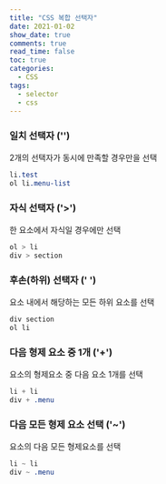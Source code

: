 ```yaml
---
title: "CSS 복합 선택자"
date: 2021-01-02
show_date: true
comments: true
read_time: false
toc: true
categories:
  - CSS
tags:
  - selector
  - css
---
```


### 일치 선택자 ('')

2개의 선택자가 동시에 만족할 경우만을 선택

```css
li.test
ol li.menu-list
```

### 자식 선택자 ('>')

한 요소에서 자식일 경우에만 선택

```css
ol > li
div > section
```

### 후손(하위) 선택자 (' ')

요소 내에서 해당하는 모든 하위 요소를 선택

```css
div section
ol li
```

### 다음 형제 요소 중 1개 ('+')

요소의 형제요소 중 다음 요소 1개를 선택

```css
li + li
div + .menu
```

### 다음 모든 형제 요소 선택 ('~')

요소의 다음 모든 형제요소를 선택

```css
li ~ li
div ~ .menu
```
